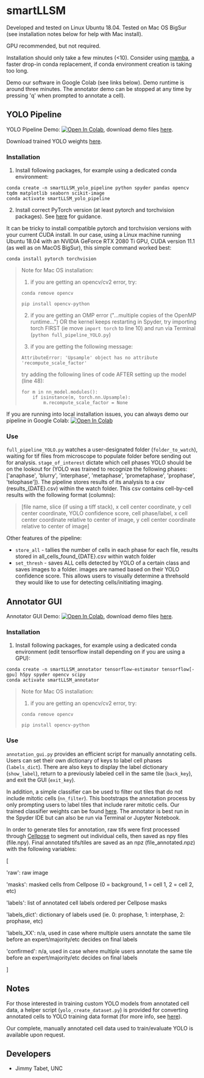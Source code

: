 # smartLLSM
Developed and tested on Linux Ubuntu 18.04. Tested on Mac OS BigSur (see installation notes below for help with Mac install).

GPU recommended, but not required.

Installation should only take a few minutes (<10). Consider using [mamba](https://mamba.readthedocs.io/en/latest/), a faster drop-in conda replacement, if conda environment creation is taking too long.

Demo our software in Google Colab (see links below). Demo runtime is around three minutes. The annotator demo can be stopped at any time by pressing 'q' when prompted to annotate a cell).

## YOLO Pipeline

YOLO Pipeline Demo:
[![Open In Colab](https://colab.research.google.com/assets/colab-badge.svg)](https://colab.research.google.com/drive/11YKXvFOAEAKNaunR0JqvFjqtqKtBgaHX?usp=sharing), download demo files [here](https://drive.google.com/drive/folders/1kGUbSdDD1E2v7K3tW5L7n0x-9O6WvIlo?usp=share_link).

Download trained YOLO weights [here](https://drive.google.com/file/d/1vQa8d6ZsTgpnkU2ERViVr2CnBNcf_QtS/view?usp=share_link).

### Installation

1. Install following packages, for example using a dedicated conda environment:

```
conda create -n smartLLSM_yolo_pipeline python spyder pandas opencv tqdm matplotlib seaborn scikit-image
conda activate smartLLSM_yolo_pipeline
```

2. Install correct PyTorch version (at least pytorch and torchvision packages). See [here](https://pytorch.org/get-started/locally/) for guidance.

It can be tricky to install compatible pytorch and torchvision versions with your current CUDA install. In our case, using a Linux machine running Ubuntu 18.04 with an NVIDIA GeForce RTX 2080 Ti GPU, CUDA version 11.1 (as well as on MacOS BigSur), this simple command worked best:

```
conda install pytorch torchvision
```

> Note for Mac OS installation: 
> 
> 1. if you are getting an opencv/cv2 error, try:
>
> ```conda remove opencv```
>
> ```pip install opencv-python```
>
> 2. if you are getting an OMP error ("...multiple copies of the OpenMP runtime...") OR the kernel keeps restarting in Spyder, try importing torch FIRST (ie move ```import torch``` to line 10) and run via Terminal (```python full_pipeline_YOLO.py```)
> 
> 3. if you are getting the following message:
>
> ```AttributeError: 'Upsample' object has no attribute 'recompute_scale_factor'```
>
> try adding the following lines of code AFTER setting up the model (line 48):
>
> ```
> for m in nn_model.modules():
>     if isinstance(m, torch.nn.Upsample):
>         m.recompute_scale_factor = None
> ```

If you are running into local installation issues, you can always demo our pipeline in Google Colab: [![Open In Colab](https://colab.research.google.com/assets/colab-badge.svg)](https://colab.research.google.com/drive/11YKXvFOAEAKNaunR0JqvFjqtqKtBgaHX?usp=sharing)

### Use

```full_pipeline_YOLO.py``` watches a user-designated folder (```folder_to_watch```), waiting for tif files from microscope to populate folder before sending out for analysis. ```stage_of_interest``` dictate which cell phases YOLO should be on the lookout for (YOLO was trained to recognize the following phases: ['anaphase', 'blurry', 'interphase', 'metaphase', 'prometaphase', 'prophase', 'telophase']). The pipeline stores results of its analysis to a csv (results_{DATE}.csv) within the watch folder. This csv contains cell-by-cell results with the following format (columns):
> [file name, slice (if using a tiff stack), x cell center coordinate, y cell center coordinate, YOLO confidence score, cell phase/label, x cell center coordinate relative to center of image, y cell center coordinate relative to center of image]

Other features of the pipeline:
* ```store_all``` - tallies the number of cells in each phase for each file, results stored in all_cells_found_{DATE}.csv within watch folder
* ```set_thresh``` - saves ALL cells detected by YOLO of a certain class and saves images to a folder. images are named based on their YOLO confidence score. This allows users to visually determine a threhsold they would like to use for detecting cells/initiating imaging.

## Annotator GUI

Annotator GUI Demo:
[![Open In Colab](https://colab.research.google.com/assets/colab-badge.svg)](https://colab.research.google.com/drive/15XbMJAP2yDOS5VtXgFkwGQYSIqarJQp0?usp=share_link), download demo files [here](https://drive.google.com/drive/folders/1kGUbSdDD1E2v7K3tW5L7n0x-9O6WvIlo?usp=share_link).

### Installation

1. Install following packages, for example using a dedicated conda environment (edit tensorflow install depending on if you are using a GPU):

```
conda create -n smartLLSM_annotator tensorflow-estimator tensorflow[-gpu] h5py spyder opencv scipy
conda activate smartLLSM_annotator
```

> Note for Mac OS installation: 
> 
> 1. if you are getting an opencv/cv2 error, try:
>
> ```conda remove opencv```
>
> ```pip install opencv-python```

### Use

```annotation_gui.py``` provides an efficient script for manually annotating cells. Users can set their own dictionary of keys to label cell phases (```labels_dict```). There are also keys to display the label dictionary (```show_label```), return to a previously labeled cell in the same tile (```back_key```), and exit the GUI (```exit_key```).

In addition, a simple classifier can be used to filter out tiles that do not include mitotic cells (```nn_filter```). This bootstraps the annotation process by only prompting users to label tiles that include rarer mitotic cells. Our trained classifier weights can be found [here](https://drive.google.com/file/d/1hqYLRnyHW1QH0B_a7PDga4dZmvhS4jgH/view?usp=share_link). The annotator is best run in the Spyder IDE but can also be run via Terminal or Jupyter Notebook. 

In order to generate tiles for annotation, raw tifs were first processed through [Cellpose](https://github.com/MouseLand/cellpose) to segment out individual cells, then saved as npy files (file.npy). Final annotated tifs/tiles are saved as an npz (file_annotated.npz) with the following variables:

[

'raw': raw image

'masks': masked cells from Cellpose (0 = background, 1 = cell 1, 2 = cell 2, etc)

'labels': list of annotated cell labels ordered per Cellpose masks

'labels_dict': dictionary of labels used (ie. 0: prophase, 1: interphase, 2: prophase, etc)

'labels_XX': n/a, used in case where multiple users annotate the same tile before an expert/majority/etc decides on final labels

'confirmed': n/a, used in case where multiple users annotate the same tile before an expert/majority/etc decides on final labels

]

## Notes
For those interested in training custom YOLO models from annotated cell data, a helper script (```yolo_create_dataset.py```) is provided for converting annotated cells to YOLO training data format (for more info, see [here](https://github.com/ultralytics/yolov5/wiki/Train-Custom-Data)).

Our complete, manually annotated cell data used to train/evaluate YOLO is available upon request.

## Developers
* Jimmy Tabet, UNC
